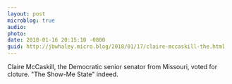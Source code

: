 ```yaml
---
layout: post
microblog: true
audio: 
photo: 
date: 2018-01-16 20:15:10 -0800
guid: http://jbwhaley.micro.blog/2018/01/17/claire-mccaskill-the.html
---
```

Claire McCaskill, the Democratic senior senator from Missouri, voted for cloture. "The Show-Me State" indeed.
